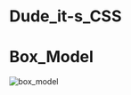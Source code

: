 # Dude_it-s_CSS

# Box_Model
![box_model](https://github.com/Utsav1256/Dude_it-s_CSS/assets/94625893/17146021-386e-462f-ba33-5a8b8e572e53)
